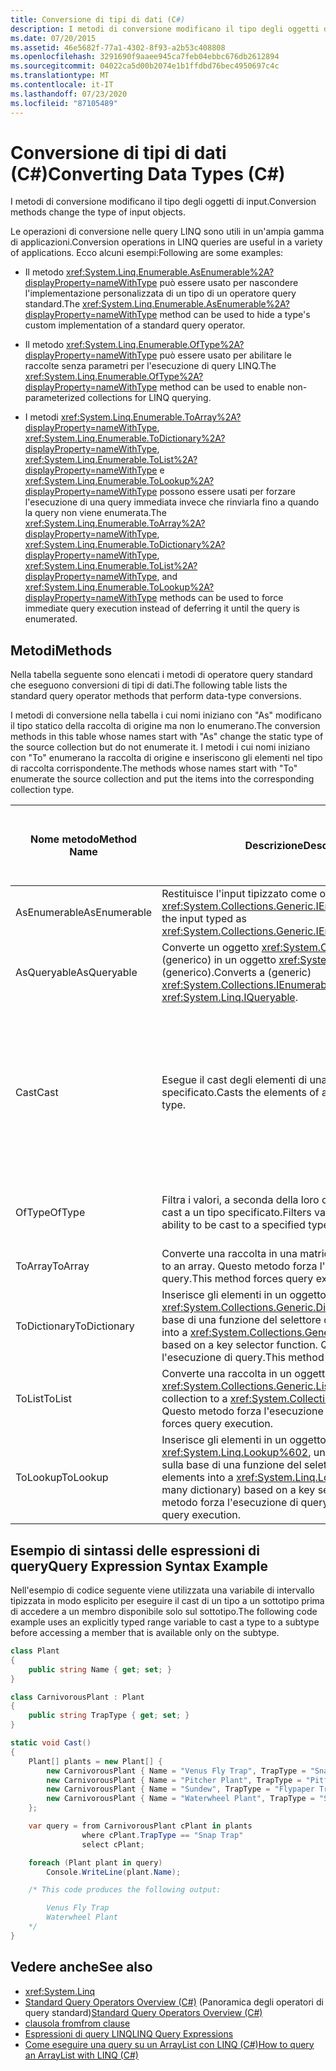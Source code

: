 ```yaml
---
title: Conversione di tipi di dati (C#)
description: I metodi di conversione modificano il tipo degli oggetti di input. Vedere operazioni di conversione nelle query LINQ in C#, ad esempio Enumerable. AsEnumerable ed Enumerable. OfType.
ms.date: 07/20/2015
ms.assetid: 46e5682f-77a1-4302-8f93-a2b53c408808
ms.openlocfilehash: 3291690f9aaee945ca7feb04ebbc676db2612894
ms.sourcegitcommit: 04022ca5d00b2074e1b1ffdbd76bec4950697c4c
ms.translationtype: MT
ms.contentlocale: it-IT
ms.lasthandoff: 07/23/2020
ms.locfileid: "87105489"
---
```

# <a name="converting-data-types-c"></a><span data-ttu-id="bd0d4-104">Conversione di tipi di dati (C#)</span><span class="sxs-lookup"><span data-stu-id="bd0d4-104">Converting Data Types (C#)</span></span>
<span data-ttu-id="bd0d4-105">I metodi di conversione modificano il tipo degli oggetti di input.</span><span class="sxs-lookup"><span data-stu-id="bd0d4-105">Conversion methods change the type of input objects.</span></span>

 <span data-ttu-id="bd0d4-106">Le operazioni di conversione nelle query LINQ sono utili in un'ampia gamma di applicazioni.</span><span class="sxs-lookup"><span data-stu-id="bd0d4-106">Conversion operations in LINQ queries are useful in a variety of applications.</span></span> <span data-ttu-id="bd0d4-107">Ecco alcuni esempi:</span><span class="sxs-lookup"><span data-stu-id="bd0d4-107">Following are some examples:</span></span>

- <span data-ttu-id="bd0d4-108">Il metodo <xref:System.Linq.Enumerable.AsEnumerable%2A?displayProperty=nameWithType> può essere usato per nascondere l'implementazione personalizzata di un tipo di un operatore query standard.</span><span class="sxs-lookup"><span data-stu-id="bd0d4-108">The <xref:System.Linq.Enumerable.AsEnumerable%2A?displayProperty=nameWithType> method can be used to hide a type's custom implementation of a standard query operator.</span></span>

- <span data-ttu-id="bd0d4-109">Il metodo <xref:System.Linq.Enumerable.OfType%2A?displayProperty=nameWithType> può essere usato per abilitare le raccolte senza parametri per l'esecuzione di query LINQ.</span><span class="sxs-lookup"><span data-stu-id="bd0d4-109">The <xref:System.Linq.Enumerable.OfType%2A?displayProperty=nameWithType> method can be used to enable non-parameterized collections for LINQ querying.</span></span>

- <span data-ttu-id="bd0d4-110">I metodi <xref:System.Linq.Enumerable.ToArray%2A?displayProperty=nameWithType>, <xref:System.Linq.Enumerable.ToDictionary%2A?displayProperty=nameWithType>, <xref:System.Linq.Enumerable.ToList%2A?displayProperty=nameWithType> e <xref:System.Linq.Enumerable.ToLookup%2A?displayProperty=nameWithType> possono essere usati per forzare l'esecuzione di una query immediata invece che rinviarla fino a quando la query non viene enumerata.</span><span class="sxs-lookup"><span data-stu-id="bd0d4-110">The <xref:System.Linq.Enumerable.ToArray%2A?displayProperty=nameWithType>, <xref:System.Linq.Enumerable.ToDictionary%2A?displayProperty=nameWithType>, <xref:System.Linq.Enumerable.ToList%2A?displayProperty=nameWithType>, and <xref:System.Linq.Enumerable.ToLookup%2A?displayProperty=nameWithType> methods can be used to force immediate query execution instead of deferring it until the query is enumerated.</span></span>

## <a name="methods"></a><span data-ttu-id="bd0d4-111">Metodi</span><span class="sxs-lookup"><span data-stu-id="bd0d4-111">Methods</span></span>
 <span data-ttu-id="bd0d4-112">Nella tabella seguente sono elencati i metodi di operatore query standard che eseguono conversioni di tipi di dati.</span><span class="sxs-lookup"><span data-stu-id="bd0d4-112">The following table lists the standard query operator methods that perform data-type conversions.</span></span>

 <span data-ttu-id="bd0d4-113">I metodi di conversione nella tabella i cui nomi iniziano con "As" modificano il tipo statico della raccolta di origine ma non lo enumerano.</span><span class="sxs-lookup"><span data-stu-id="bd0d4-113">The conversion methods in this table whose names start with "As" change the static type of the source collection but do not enumerate it.</span></span> <span data-ttu-id="bd0d4-114">I metodi i cui nomi iniziano con "To" enumerano la raccolta di origine e inseriscono gli elementi nel tipo di raccolta corrispondente.</span><span class="sxs-lookup"><span data-stu-id="bd0d4-114">The methods whose names start with "To" enumerate the source collection and put the items into the corresponding collection type.</span></span>

|<span data-ttu-id="bd0d4-115">Nome metodo</span><span class="sxs-lookup"><span data-stu-id="bd0d4-115">Method Name</span></span>|<span data-ttu-id="bd0d4-116">Descrizione</span><span class="sxs-lookup"><span data-stu-id="bd0d4-116">Description</span></span>|<span data-ttu-id="bd0d4-117">Sintassi di espressione della query C#</span><span class="sxs-lookup"><span data-stu-id="bd0d4-117">C# Query Expression Syntax</span></span>|<span data-ttu-id="bd0d4-118">Altre informazioni</span><span class="sxs-lookup"><span data-stu-id="bd0d4-118">More Information</span></span>|
|-----------------|-----------------|---------------------------------|----------------------|
|<span data-ttu-id="bd0d4-119">AsEnumerable</span><span class="sxs-lookup"><span data-stu-id="bd0d4-119">AsEnumerable</span></span>|<span data-ttu-id="bd0d4-120">Restituisce l'input tipizzato come oggetto <xref:System.Collections.Generic.IEnumerable%601>.</span><span class="sxs-lookup"><span data-stu-id="bd0d4-120">Returns the input typed as <xref:System.Collections.Generic.IEnumerable%601>.</span></span>|<span data-ttu-id="bd0d4-121">Non applicabile.</span><span class="sxs-lookup"><span data-stu-id="bd0d4-121">Not applicable.</span></span>|<xref:System.Linq.Enumerable.AsEnumerable%2A?displayProperty=nameWithType>|
|<span data-ttu-id="bd0d4-122">AsQueryable</span><span class="sxs-lookup"><span data-stu-id="bd0d4-122">AsQueryable</span></span>|<span data-ttu-id="bd0d4-123">Converte un oggetto <xref:System.Collections.IEnumerable> (generico) in un oggetto <xref:System.Linq.IQueryable> (generico).</span><span class="sxs-lookup"><span data-stu-id="bd0d4-123">Converts a (generic) <xref:System.Collections.IEnumerable> to a (generic) <xref:System.Linq.IQueryable>.</span></span>|<span data-ttu-id="bd0d4-124">Non applicabile.</span><span class="sxs-lookup"><span data-stu-id="bd0d4-124">Not applicable.</span></span>|<xref:System.Linq.Queryable.AsQueryable%2A?displayProperty=nameWithType>|
|<span data-ttu-id="bd0d4-125">Cast</span><span class="sxs-lookup"><span data-stu-id="bd0d4-125">Cast</span></span>|<span data-ttu-id="bd0d4-126">Esegue il cast degli elementi di una raccolta a un tipo specificato.</span><span class="sxs-lookup"><span data-stu-id="bd0d4-126">Casts the elements of a collection to a specified type.</span></span>|<span data-ttu-id="bd0d4-127">Usare una variabile di intervallo tipizzata in modo esplicito.</span><span class="sxs-lookup"><span data-stu-id="bd0d4-127">Use an explicitly typed range variable.</span></span> <span data-ttu-id="bd0d4-128">Ad esempio:</span><span class="sxs-lookup"><span data-stu-id="bd0d4-128">For example:</span></span><br /><br /> `from string str in words`|<xref:System.Linq.Enumerable.Cast%2A?displayProperty=nameWithType><br /><br /> <xref:System.Linq.Queryable.Cast%2A?displayProperty=nameWithType>|
|<span data-ttu-id="bd0d4-129">OfType</span><span class="sxs-lookup"><span data-stu-id="bd0d4-129">OfType</span></span>|<span data-ttu-id="bd0d4-130">Filtra i valori, a seconda della loro capacità di eseguire il cast a un tipo specificato.</span><span class="sxs-lookup"><span data-stu-id="bd0d4-130">Filters values, depending on their ability to be cast to a specified type.</span></span>|<span data-ttu-id="bd0d4-131">Non applicabile.</span><span class="sxs-lookup"><span data-stu-id="bd0d4-131">Not applicable.</span></span>|<xref:System.Linq.Enumerable.OfType%2A?displayProperty=nameWithType><br /><br /> <xref:System.Linq.Queryable.OfType%2A?displayProperty=nameWithType>|
|<span data-ttu-id="bd0d4-132">ToArray</span><span class="sxs-lookup"><span data-stu-id="bd0d4-132">ToArray</span></span>|<span data-ttu-id="bd0d4-133">Converte una raccolta in una matrice.</span><span class="sxs-lookup"><span data-stu-id="bd0d4-133">Converts a collection to an array.</span></span> <span data-ttu-id="bd0d4-134">Questo metodo forza l'esecuzione di query.</span><span class="sxs-lookup"><span data-stu-id="bd0d4-134">This method forces query execution.</span></span>|<span data-ttu-id="bd0d4-135">Non applicabile.</span><span class="sxs-lookup"><span data-stu-id="bd0d4-135">Not applicable.</span></span>|<xref:System.Linq.Enumerable.ToArray%2A?displayProperty=nameWithType>|
|<span data-ttu-id="bd0d4-136">ToDictionary</span><span class="sxs-lookup"><span data-stu-id="bd0d4-136">ToDictionary</span></span>|<span data-ttu-id="bd0d4-137">Inserisce gli elementi in un oggetto <xref:System.Collections.Generic.Dictionary%602> sulla base di una funzione del selettore di chiavi.</span><span class="sxs-lookup"><span data-stu-id="bd0d4-137">Puts elements into a <xref:System.Collections.Generic.Dictionary%602> based on a key selector function.</span></span> <span data-ttu-id="bd0d4-138">Questo metodo forza l'esecuzione di query.</span><span class="sxs-lookup"><span data-stu-id="bd0d4-138">This method forces query execution.</span></span>|<span data-ttu-id="bd0d4-139">Non applicabile.</span><span class="sxs-lookup"><span data-stu-id="bd0d4-139">Not applicable.</span></span>|<xref:System.Linq.Enumerable.ToDictionary%2A?displayProperty=nameWithType>|
|<span data-ttu-id="bd0d4-140">ToList</span><span class="sxs-lookup"><span data-stu-id="bd0d4-140">ToList</span></span>|<span data-ttu-id="bd0d4-141">Converte una raccolta in un oggetto <xref:System.Collections.Generic.List%601>.</span><span class="sxs-lookup"><span data-stu-id="bd0d4-141">Converts a collection to a <xref:System.Collections.Generic.List%601>.</span></span> <span data-ttu-id="bd0d4-142">Questo metodo forza l'esecuzione di query.</span><span class="sxs-lookup"><span data-stu-id="bd0d4-142">This method forces query execution.</span></span>|<span data-ttu-id="bd0d4-143">Non applicabile.</span><span class="sxs-lookup"><span data-stu-id="bd0d4-143">Not applicable.</span></span>|<xref:System.Linq.Enumerable.ToList%2A?displayProperty=nameWithType>|
|<span data-ttu-id="bd0d4-144">ToLookup</span><span class="sxs-lookup"><span data-stu-id="bd0d4-144">ToLookup</span></span>|<span data-ttu-id="bd0d4-145">Inserisce gli elementi in un oggetto <xref:System.Linq.Lookup%602>, un dizionario uno-a-molti, sulla base di una funzione del selettore di chiavi.</span><span class="sxs-lookup"><span data-stu-id="bd0d4-145">Puts elements into a <xref:System.Linq.Lookup%602> (a one-to-many dictionary) based on a key selector function.</span></span> <span data-ttu-id="bd0d4-146">Questo metodo forza l'esecuzione di query.</span><span class="sxs-lookup"><span data-stu-id="bd0d4-146">This method forces query execution.</span></span>|<span data-ttu-id="bd0d4-147">Non applicabile.</span><span class="sxs-lookup"><span data-stu-id="bd0d4-147">Not applicable.</span></span>|<xref:System.Linq.Enumerable.ToLookup%2A?displayProperty=nameWithType>|

## <a name="query-expression-syntax-example"></a><span data-ttu-id="bd0d4-148">Esempio di sintassi delle espressioni di query</span><span class="sxs-lookup"><span data-stu-id="bd0d4-148">Query Expression Syntax Example</span></span>

<span data-ttu-id="bd0d4-149">Nell'esempio di codice seguente viene utilizzata una variabile di intervallo tipizzata in modo esplicito per eseguire il cast di un tipo a un sottotipo prima di accedere a un membro disponibile solo sul sottotipo.</span><span class="sxs-lookup"><span data-stu-id="bd0d4-149">The following code example uses an explicitly typed range variable to cast a type to a subtype before accessing a member that is available only on the subtype.</span></span>

```csharp
class Plant
{
    public string Name { get; set; }
}

class CarnivorousPlant : Plant
{
    public string TrapType { get; set; }
}

static void Cast()
{
    Plant[] plants = new Plant[] {
        new CarnivorousPlant { Name = "Venus Fly Trap", TrapType = "Snap Trap" },
        new CarnivorousPlant { Name = "Pitcher Plant", TrapType = "Pitfall Trap" },
        new CarnivorousPlant { Name = "Sundew", TrapType = "Flypaper Trap" },
        new CarnivorousPlant { Name = "Waterwheel Plant", TrapType = "Snap Trap" }
    };

    var query = from CarnivorousPlant cPlant in plants
                where cPlant.TrapType == "Snap Trap"
                select cPlant;

    foreach (Plant plant in query)
        Console.WriteLine(plant.Name);

    /* This code produces the following output:

        Venus Fly Trap
        Waterwheel Plant
    */
}
```

## <a name="see-also"></a><span data-ttu-id="bd0d4-150">Vedere anche</span><span class="sxs-lookup"><span data-stu-id="bd0d4-150">See also</span></span>

- <xref:System.Linq>
- <span data-ttu-id="bd0d4-151">[Standard Query Operators Overview (C#)](./standard-query-operators-overview.md) (Panoramica degli operatori di query standard)</span><span class="sxs-lookup"><span data-stu-id="bd0d4-151">[Standard Query Operators Overview (C#)](./standard-query-operators-overview.md)</span></span>
- [<span data-ttu-id="bd0d4-152">clausola from</span><span class="sxs-lookup"><span data-stu-id="bd0d4-152">from clause</span></span>](../../../language-reference/keywords/from-clause.md)
- [<span data-ttu-id="bd0d4-153">Espressioni di query LINQ</span><span class="sxs-lookup"><span data-stu-id="bd0d4-153">LINQ Query Expressions</span></span>](../../../linq/index.md)
- [<span data-ttu-id="bd0d4-154">Come eseguire una query su un ArrayList con LINQ (C#)</span><span class="sxs-lookup"><span data-stu-id="bd0d4-154">How to query an ArrayList with LINQ (C#)</span></span>](./how-to-query-an-arraylist-with-linq.md)
